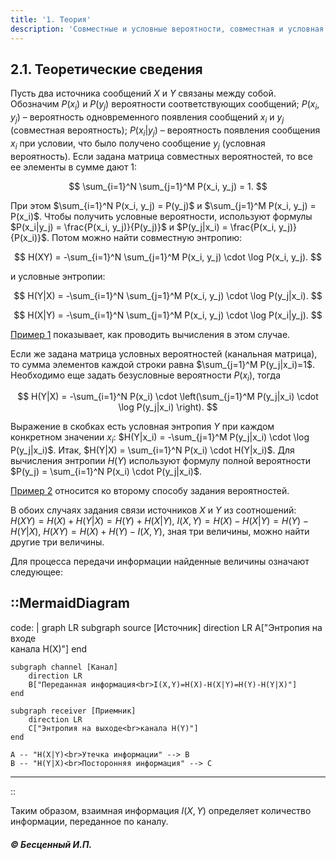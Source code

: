 ```yaml
---
title: '1. Теория'
description: 'Совместные и условные вероятности, совместная и условная энтропия, взаимная информация.'
---
```


## 2.1. Теоретические сведения

Пусть два источника сообщений $X$ и $Y$ связаны между собой. Обозначим $P(x_i)$ и $P(y_j)$ вероятности соответствующих сообщений; $P(x_i, y_j)$ – вероятность одновременного появления сообщений $x_i$ и $y_j$ (совместная вероятность); $P(x_i|y_j)$ – вероятность появления сообщения $x_i$ при условии, что было получено сообщение $y_j$ (условная вероятность).
Если задана матрица совместных вероятностей, то все ее элементы в сумме дают 1:

$$
\sum_{i=1}^N \sum_{j=1}^M P(x_i, y_j) = 1.
$$

При этом $\sum_{i=1}^N P(x_i, y_j) = P(y_j)$ и $\sum_{j=1}^M P(x_i, y_j) = P(x_i)$. Чтобы получить условные вероятности, используют формулы $P(x_i|y_j) = \frac{P(x_i, y_j)}{P(y_j)}$ и $P(y_j|x_i) = \frac{P(x_i, y_j)}{P(x_i)}$. Потом можно найти совместную энтропию:

$$
H(XY) = -\sum_{i=1}^N \sum_{j=1}^M P(x_i, y_j) \cdot \log P(x_i, y_j).
$$

и условные энтропии:

$$
H(Y|X) = -\sum_{i=1}^N \sum_{j=1}^M P(x_i, y_j) \cdot \log P(y_j|x_i).
$$

$$
H(X|Y) = -\sum_{i=1}^N \sum_{j=1}^M P(x_i, y_j) \cdot \log P(x_i|y_j).
$$

[Пример 1](/path/to/example-1) показывает, как проводить вычисления в этом случае.

Если же задана матрица условных вероятностей (канальная матрица), то сумма элементов каждой строки равна $\sum_{j=1}^M P(y_j|x_i)=1$.
Необходимо еще задать безусловные вероятности $P(x_i)$, тогда

$$
H(Y|X) = -\sum_{i=1}^N P(x_i) \cdot \left(\sum_{j=1}^M P(y_j|x_i) \cdot \log P(y_j|x_i) \right).
$$

Выражение в скобках есть условная энтропия $Y$ при каждом конкретном значении $x_i$: $H(Y|x_i) = -\sum_{j=1}^M P(y_j|x_i) \cdot \log P(y_j|x_i)$.
Итак, $H(Y|X) = \sum_{i=1}^N P(x_i) \cdot H(Y|x_i)$.
Для вычисления энтропии $H(Y)$ используют формулу полной вероятности $P(y_j) = \sum_{i=1}^N P(x_i) \cdot P(y_j|x_i)$.

[Пример 2](/path/to/example-2) относится ко второму способу задания вероятностей.

В обоих случаях задания связи источников $X$ и $Y$ из соотношений:
$H(XY) = H(X) + H(Y|X) = H(Y) + H(X|Y)$,
$I(X,Y) = H(X) - H(X|Y) = H(Y) - H(Y|X)$,
$H(XY) = H(X) + H(Y) - I(X,Y)$,
зная три величины, можно найти другие три величины.

Для процесса передачи информации найденные величины означают следующее:

::MermaidDiagram
---
code: |
  graph LR
    subgraph source [Источник]
        direction LR
        A["Энтропия на входе<br>канала H(X)"]
    end
    
    subgraph channel [Канал]
        direction LR
        B["Переданная информация<br>I(X,Y)=H(X)-H(X|Y)=H(Y)-H(Y|X)"]
    end
    
    subgraph receiver [Приемник]
        direction LR
        C["Энтропия на выходе<br>канала H(Y)"]
    end

    A -- "H(X|Y)<br>Утечка информации" --> B
    B -- "H(Y|X)<br>Посторонняя информация" --> C
---
::

Таким образом, взаимная информация $I(X,Y)$ определяет количество информации, переданное по каналу.

   ##### © Бесценный И.П.